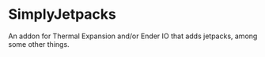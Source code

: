 SimplyJetpacks
==============

An addon for Thermal Expansion and/or Ender IO that adds jetpacks, among some other things.
